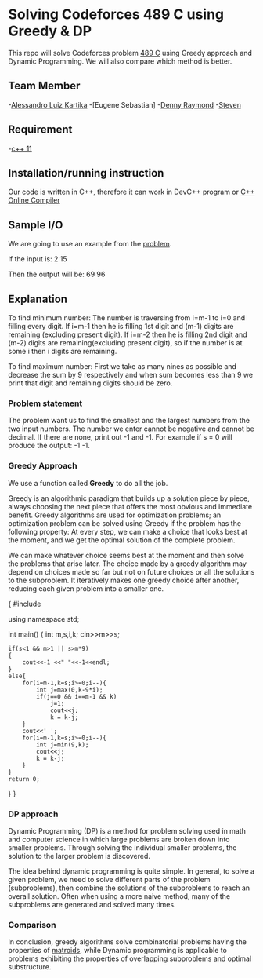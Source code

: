 # Solving Codeforces 489 C using Greedy & DP
This repo will solve Codeforces problem [489 C](https://codeforces.com/problemset/problem/489/C) using Greedy approach and Dynamic Programming. We will also compare which method is better.

## Team Member
-[Alessandro Luiz Kartika](http://codeforces.com/profile/Elderhawk)
-[Eugene Sebastian]
-[Denny Raymond](http://codeforces.com/profile/dendenray)
-[Steven](http://codeforces.com/profile/Steve2015) 

## Requirement
-[c++ 11](https://osdn.net/projects/sfnet_tdm-gcc/)

## Installation/running instruction
Our code is written in C++, therefore it can work in DevC++ program or [C++ Online Compiler](https://www.onlinegdb.com/online_c++_compiler)

## Sample I/O
We are going to use an example from the [problem](https://codeforces.com/contest/489/problem/C).

If the input is:
2 15

Then the output will be:
69 96

## Explanation
To find minimum number:
The number is traversing from i=m-1 to i=0 and filling every digit. If i=m-1 then he is filling 1st digit and (m-1) digits are remaining (excluding present digit). If i=m-2 then he is filling 2nd digit and (m-2) digits are remaining(excluding present digit), so if the number is at some i then i digits are remaining.

To find maximum number:
First we take as many nines as possible and decrease the sum by 9 respectively and when sum becomes less than 9 we print that digit and remaining digits should be zero.

### Problem statement
The problem want us to find the smallest and the largest numbers from the two input numbers. The number we enter cannot be negative and cannot be decimal. If there are none, print out -1 and -1. For example if s = 0 will produce the output: -1 -1.

### Greedy Approach
We use a function called **Greedy** to do all the job.

Greedy is an algorithmic paradigm that builds up a solution piece by piece, always choosing the next piece that offers the most obvious and immediate benefit. Greedy algorithms are used for optimization problems; an optimization problem can be solved using Greedy if the problem has the following property: At every step, we can make a choice that looks best at the moment, and we get the optimal solution of the complete problem.

We can make whatever choice seems best at the moment and then solve the problems that arise later. The choice made by a greedy algorithm may depend on choices made so far but not on future choices or all the solutions to the subproblem. It iteratively makes one greedy choice after another, reducing each given problem into a smaller one.

{
#include <iostream>

using namespace std;

int main()
{
    int m,s,i,k;
    cin>>m>>s;

    if(s<1 && m>1 || s>m*9)
    {
        cout<<-1 <<" "<<-1<<endl;
    }
    else{
        for(i=m-1,k=s;i>=0;i--){
            int j=max(0,k-9*i);
            if(j==0 && i==m-1 && k)
                j=1;
                cout<<j;
                k = k-j;
        }
        cout<<' ';
        for(i=m-1,k=s;i>=0;i--){
            int j=min(9,k);
            cout<<j;
            k = k-j;
        }
    }
    return 0;
}
}

### DP approach

Dynamic Programming (DP) is a method for problem solving used in math and computer science in which large problems are broken down into smaller problems. Through solving the individual smaller problems, the solution to the larger problem is discovered.

The idea behind dynamic programming is quite simple. In general, to solve a given problem, we need to solve different parts of the problem (subproblems), then combine the solutions of the subproblems to reach an overall solution. Often when using a more naive method, many of the subproblems are generated and solved many times.

### Comparison

In conclusion, greedy algorithms solve combinatorial problems having the properties of [matroids](https://en.wikipedia.org/wiki/Matroid), while Dynamic programming is applicable to problems exhibiting the properties of overlapping subproblems and optimal substructure.

